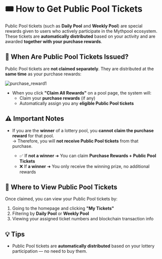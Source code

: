 # 🎟️ How to Get Public Pool Tickets

Public Pool tickets (such as **Daily Pool** and **Weekly Pool**) are special rewards given to users who actively participate in the Mythpool ecosystem. These tickets are **automatically distributed** based on your activity and are awarded **together with your purchase rewards**.

## 📌 When Are Public Pool Tickets Issued?

Public Pool tickets are **not claimed separately**. They are distributed at the **same time** as your purchase rewards:

![purchase_reward1](/purchase_reward1.png)

- When you click **"Claim All Rewards"** on a pool page, the system will:
  - Claim your **purchase rewards** (if any)
  - Automatically assign you any **eligible Public Pool tickets**


## ⚠️ Important Notes

- If you are the **winner** of a lottery pool, you **cannot claim the purchase reward** for that pool.  
  → Therefore, you will **not receive Public Pool tickets** from that purchase.

  - ✅ If **not a winner** ➜ You can claim **Purchase Rewards + Public Pool Tickets**  
  - ❌ If **a winner** ➜ You only receive the winning prize, no additional rewards


## 🎯 Where to View Public Pool Tickets

Once claimed, you can view your Public Pool tickets by:

1. Going to the homepage and clicking **"My Tickets"**
2. Filtering by **Daily Pool** or **Weekly Pool**
3. Viewing your assigned ticket numbers and blockchain transaction info


## 💡 Tips

- Public Pool tickets are **automatically distributed** based on your lottery participation — no need to buy them.
